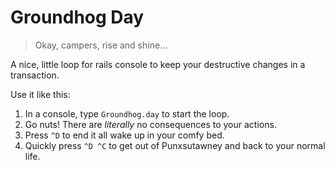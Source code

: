 # Groundhog Day

> Okay, campers, rise and shine...

A nice, little loop for rails console to keep your destructive changes in a transaction.

Use it like this:

1. In a console, type <code>Groundhog.day</code> to start the loop.
2. Go nuts! There are _literally_ no consequences to your actions.
3. Press <code>^D</code> to end it all wake up in your comfy bed.
4. Quickly press <code>^D ^C</code> to get out of Punxsutawney and back to your normal life.
